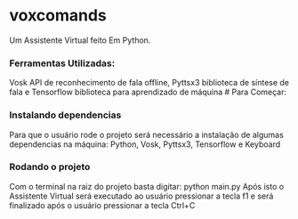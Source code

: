 # voxcomands
Um Assistente Virtual feito Em Python.
<h3>Ferramentas Utilizadas:</h3> Vosk API de reconhecimento de fala offline, Pyttsx3 biblioteca de síntese de fala e Tensorflow biblioteca para aprendizado de máquina
# Para Começar: 
<h3>Instalando dependencias</h3>
Para que o usuário rode o projeto será necessário a instalação de algumas dependencias na máquina:
Python, Vosk, Pyttsx3, Tensorflow e Keyboard
<h3>Rodando o projeto</h3>
Com o terminal na raiz do projeto basta digitar: python main.py
Após isto o Assistente Virtual será executado ao usuário pressionar a tecla f1 e será finalizado após o usuário pressionar a tecla Ctrl+C
